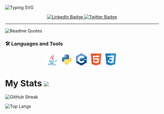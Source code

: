 
![Typing SVG](https://readme-typing-svg.herokuapp.com?font=Bruno+Ace+SC&size=30&duration=3000&pause=1000&color=00F7E4&width=435&lines=Hello+Aditya+this+side+!!)

<div id="badges" align="center">
  <a href="https://linkedin.com/in/aditya9277">
    <img src="https://img.shields.io/badge/LinkedIn-blue?style=for-the-badge&logo=linkedin&logoColor=white" alt="LinkedIn Badge"/>
  </a>
  <a href="your-twitter-URL">
    <img src="https://img.shields.io/badge/Twitter-blue?style=for-the-badge&logo=twitter&logoColor=white" alt="Twitter Badge"/>
  </a>
</div>

---
![Readme Quotes](https://quotes-github-readme.vercel.app/api?type=vertical&theme=chartreuse-dark)

### :hammer_and_wrench: Languages and Tools

<div align="center">
  <img src="https://github.com/devicons/devicon/blob/master/icons/java/java-original.svg" title="Java" alt="Java" width="40" height="40"/>&nbsp;
  <img src="https://github.com/devicons/devicon/blob/master/icons/python/python-original.svg" title="Python" alt="Python" width="40" height="40"/>&nbsp;
  <img src="https://github.com/devicons/devicon/blob/master/icons/cplusplus/cplusplus-original.svg" title="C++" alt="C++" width="40" height="40"/>&nbsp;
  <img src="https://github.com/devicons/devicon/blob/master/icons/html5/html5-original.svg" title="HTML" alt="HTML" width="40" height="40"/>&nbsp;
  <img src="https://github.com/devicons/devicon/blob/master/icons/css3/css3-original.svg" title="Css" alt="Css" width="40" height="40"/>&nbsp;
</div>


<div id="fire msg">
  <h1>
  My Stats
  <img src="https://media.giphy.com/media/ewh4ipgPw1bBVj4HI5/giphy.gif" width="30px"/>
  </h1>
</div>  

![GitHub Streak](http://github-readme-streak-stats.herokuapp.com?user=aditya9277&theme=chartreuse-dark)

![Top Langs](https://github-readme-stats.vercel.app/api/top-langs/?username=aditya9277&layout=compact&theme=chartreuse-dark&bg_color=00000000)

